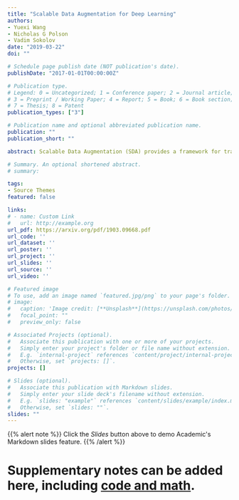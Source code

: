 ```yaml
---
title: "Scalable Data Augmentation for Deep Learning"
authors:
- Yuexi Wang
- Nicholas G Polson
- Vadim Sokolov
date: "2019-03-22"
doi: ""

# Schedule page publish date (NOT publication's date).
publishDate: "2017-01-01T00:00:00Z"

# Publication type.
# Legend: 0 = Uncategorized; 1 = Conference paper; 2 = Journal article;
# 3 = Preprint / Working Paper; 4 = Report; 5 = Book; 6 = Book section;
# 7 = Thesis; 8 = Patent
publication_types: ["3"]

# Publication name and optional abbreviated publication name.
publication: ""
publication_short: ""

abstract: Scalable Data Augmentation (SDA) provides a framework for training deep learning models using auxiliary hidden layers. Scalable MCMC is available for network training and inference. SDA provides a number of computational advantages over traditional algorithms, such as avoiding backtracking, local modes and can perform optimization with stochastic gradient descent (SGD) in TensorFlow. Standard deep neural networks with logit, ReLU and SVM activation functions are straightforward to implement. To illustrate our architectures and methodology, we use Pólya-Gamma logit data augmentation for a number of standard datasets. Finally, we conclude with directions for future research.

# Summary. An optional shortened abstract.
# summary: 

tags:
- Source Themes
featured: false

links:
# - name: Custom Link
#   url: http://example.org
url_pdf: https://arxiv.org/pdf/1903.09668.pdf
url_code: ''
url_dataset: ''
url_poster: ''
url_project: ''
url_slides: ''
url_source: ''
url_video: ''

# Featured image
# To use, add an image named `featured.jpg/png` to your page's folder. 
# image:
#   caption: 'Image credit: [**Unsplash**](https://unsplash.com/photos/s9CC2SKySJM)'
#   focal_point: ""
#   preview_only: false

# Associated Projects (optional).
#   Associate this publication with one or more of your projects.
#   Simply enter your project's folder or file name without extension.
#   E.g. `internal-project` references `content/project/internal-project/index.md`.
#   Otherwise, set `projects: []`.
projects: []

# Slides (optional).
#   Associate this publication with Markdown slides.
#   Simply enter your slide deck's filename without extension.
#   E.g. `slides: "example"` references `content/slides/example/index.md`.
#   Otherwise, set `slides: ""`.
slides: ""
---
```


{{% alert note %}}
Click the *Slides* button above to demo Academic's Markdown slides feature.
{{% /alert %}}

# Supplementary notes can be added here, including [code and math](https://sourcethemes.com/academic/docs/writing-markdown-latex/).
